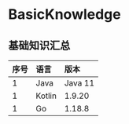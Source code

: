 # BasicKnowledge

## 基础知识汇总

 序号  | 语言     | 版本      | 
:----|:-------|:--------
 1   | Java   | Java 11 | 
 1   | Kotlin | 1.9.20  |
 1   | Go     | 1.18.8  |
